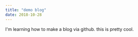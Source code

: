 ```yaml
---
title: "demo blog"
date: 2018-10-28
---
```


I'm learning how to make a blog via github. this is pretty cool. 
